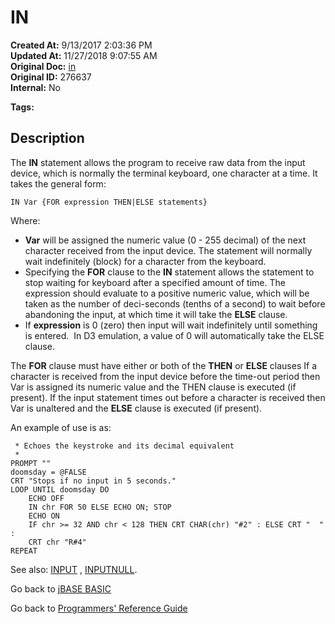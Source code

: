 # IN

**Created At:** 9/13/2017 2:03:36 PM  
**Updated At:** 11/27/2018 9:07:55 AM  
**Original Doc:** [in](https://docs.jbase.com/36868-jbase-basic/in)  
**Original ID:** 276637  
**Internal:** No  

**Tags:**
<badge text='external input' vertical='middle' />

## Description

The **IN** statement allows the program to receive raw data from the input device, which is normally the terminal keyboard, one character at a time. It takes the general form:

```
IN Var {FOR expression THEN|ELSE statements}
```

Where:

- **Var** will be assigned the numeric value (0 - 255 decimal) of the next character received from the input device. The statement will normally wait indefinitely (block) for a character from the keyboard.
- Specifying the **FOR** clause to the **IN** statement allows the statement to stop waiting for keyboard after a specified amount of time. The expression should evaluate to a positive numeric value, which will be taken as the number of deci-seconds (tenths of a second) to wait before abandoning the input, at which time it will take the **ELSE** clause.
- If **expression** is 0 (zero) then input will wait indefinitely until something is entered.  In D3 emulation, a value of 0 will automatically take the ELSE clause.

The **FOR** clause must have either or both of the **THEN** or **ELSE** clauses If a character is received from the input device before the time-out period then Var is assigned its numeric value and the THEN clause is executed (if present). If the input statement times out before a character is received then Var is unaltered and the **ELSE** clause is executed (if present).

An example of use is as:

```
 * Echoes the keystroke and its decimal equivalent
 *
PROMPT ""
doomsday = @FALSE
CRT "Stops if no input in 5 seconds."
LOOP UNTIL doomsday DO
    ECHO OFF
    IN chr FOR 50 ELSE ECHO ON; STOP
    ECHO ON
    IF chr >= 32 AND chr < 128 THEN CRT CHAR(chr) "#2" : ELSE CRT "  " :
    CRT chr "R#4"
REPEAT
```

See also: [INPUT](./../input) , [INPUTNULL](./../inputnull).

Go back to [jBASE BASIC](./../README.md)

Go back to [Programmers' Reference Guide](./../../reference-guides/jbc/README.md)
